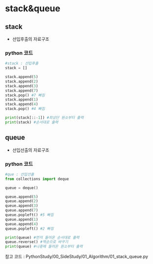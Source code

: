 # stack&queue



## stack

* 선입후출의 자료구조



### python 코드

```python
#stack : 선입후출
stack = []

stack.append(5)
stack.append(2)
stack.append(3)
stack.append(7)
stack.pop() #7 빠짐
stack.append(1)
stack.append(4)
stack.pop() #4 빠짐

print(stack[::-1]) #최상단 원소부터 출력
print(stack) #순서대로 출력
```



## queue

* 선입선출의 자료구조



### python 코드

```python
#que : 선입선출
from collections import deque

queue = deque()

queue.append(5)
queue.append(2)
queue.append(3)
queue.append(7)
queue.popleft() #5 빠짐
queue.append(1)
queue.append(4)
queue.popleft() #2 빠짐

print(queue) #먼저 들어온 순서대로 출력
queue.reverse() #역순으로 바꾸기
print(queue) #나중에 들어온 원소부터 출력
```



참고 코드 : PythonStudy/00_SideStudy/01_Algorithm/01_stack_queue.py